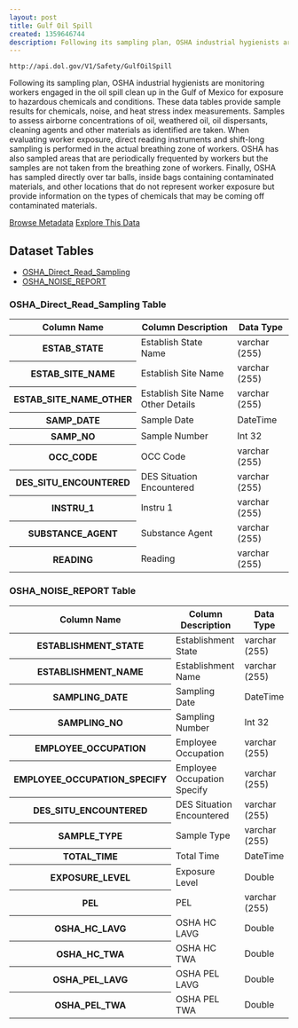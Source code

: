 ```yaml
---
layout: post
title: Gulf Oil Spill
created: 1359646744
description: Following its sampling plan, OSHA industrial hygienists are monitoring workers engaged in the oil spill clean up in the Gulf of Mexico for exposure to hazardous chemicals and conditions.
---
```


```
http://api.dol.gov/V1/Safety/GulfOilSpill
```

<p>Following its sampling plan, OSHA industrial hygienists are monitoring workers engaged in the oil spill clean up in the Gulf of Mexico for exposure to hazardous chemicals and conditions. These data tables provide sample results for chemicals, noise, and heat stress index measurements. Samples to assess airborne concentrations of oil, weathered oil, oil dispersants, cleaning agents and other materials as identified are taken. When evaluating worker exposure, direct reading instruments and shift-long sampling is performed in the actual breathing zone of workers. OSHA has also sampled areas that are periodically frequented by workers but the samples are not taken from the breathing zone of workers. Finally, OSHA has sampled directly over tar balls, inside bags containing contaminated materials, and other locations that do not represent worker exposure but provide information on the types of chemicals that may be coming off contaminated materials.</p>


<a href ="http://api.dol.gov/V1/Safety/GulfOilSpill/$metadata" class="button radius button_dataset">Browse Metadata</a>
<a href ="https://devtools.dol.gov/APISampler/Home/Index1?datasetName=Gulf%20Oil%20Spill" class="button radius button_dataset">Explore This Data</a>


## Dataset Tables 
- [OSHA_Direct_Read_Sampling](#OSHA_Direct_Read_Sampling)
- [OSHA_NOISE_REPORT](#OSHA_NOISE_REPORT) 
 
<h3><a id="OSHA_Direct_Read_Sampling">OSHA_Direct_Read_Sampling Table</a></h3>

<table>
	<thead>
		<tr>
			<th>Column Name</th>
			<th>Column Description</th>
			<th>Data Type</th>
		</tr>
	</thead>
	<tbody>
		<tr>
			<th>ESTAB_STATE</th>
			<td>Establish State Name</td>
			<td>varchar (255)</td>
		</tr>
		<tr>
			<th>ESTAB_SITE_NAME</th>
			<td>Establish Site Name</td>
			<td>varchar (255)</td>
		</tr>
		<tr>
			<th>ESTAB_SITE_NAME_OTHER</th>
			<td>Establish Site Name Other Details</td>
			<td>varchar (255)</td>
		</tr>
		<tr>
			<th>SAMP_DATE</th>
			<td>Sample Date</td>
			<td>DateTime</td>
		</tr>
		<tr>
			<th>SAMP_NO</th>
			<td>Sample Number</td>
			<td>Int 32</td>
		</tr>
		<tr>
			<th>OCC_CODE</th>
			<td>OCC Code</td>
			<td>varchar (255)</td>
		</tr>
		<tr>
			<th>DES_SITU_ENCOUNTERED</th>
			<td>DES Situation Encountered</td>
			<td>varchar (255)</td>
		</tr>
		<tr>
			<th>INSTRU_1</th>
			<td>Instru 1</td>
			<td>varchar (255)</td>
		</tr>
		<tr>
			<th>SUBSTANCE_AGENT</th>
			<td>Substance Agent</td>
			<td>varchar (255)</td>
		</tr>
		<tr>
			<th>READING</th>
			<td>Reading</td>
			<td>varchar (255)</td>
		</tr>
	</tbody>
</table>

<h3><a id="OSHA_NOISE_REPORT">OSHA_NOISE_REPORT Table</a></h3>

<table>
	<thead>
		<tr>
			<th>Column Name</th>
			<th>Column Description</th>
			<th>Data Type</th>
		</tr>
	</thead>
	<tbody>
		<tr>
			<th>ESTABLISHMENT_STATE</th>
			<td>Establishment State</td>
			<td>varchar (255)</td>
		</tr>
		<tr>
			<th>ESTABLISHMENT_NAME</th>
			<td>Establishment Name</td>
			<td>varchar (255)</td>
		</tr>
		<tr>
			<th>SAMPLING_DATE</th>
			<td>Sampling Date</td>
			<td>DateTime</td>
		</tr>
		<tr>
			<th>SAMPLING_NO</th>
			<td>Sampling Number</td>
			<td>Int 32</td>
		</tr>
		<tr>
			<th>EMPLOYEE_OCCUPATION</th>
			<td>Employee Occupation</td>
			<td>varchar (255)</td>
		</tr>
		<tr>
			<th>EMPLOYEE_OCCUPATION_SPECIFY</th>
			<td>Employee Occupation Specify</td>
			<td>varchar (255)</td>
		</tr>
		<tr>
			<th>DES_SITU_ENCOUNTERED</th>
			<td>DES Situation Encountered</td>
			<td>varchar (255)</td>
		</tr>
		<tr>
			<th>SAMPLE_TYPE</th>
			<td>Sample Type</td>
			<td>varchar (255)</td>
		</tr>
		<tr>
			<th>TOTAL_TIME</th>
			<td>Total Time</td>
			<td>DateTime</td>
		</tr>
		<tr>
			<th>EXPOSURE_LEVEL</th>
			<td>Exposure Level</td>
			<td>Double</td>
		</tr>
		<tr>
			<th>PEL</th>
			<td>PEL</td>
			<td>varchar (255)</td>
		</tr>
		<tr>
			<th>OSHA_HC_LAVG</th>
			<td>OSHA HC LAVG</td>
			<td>Double</td>
		</tr>
		<tr>
			<th>OSHA_HC_TWA</th>
			<td>OSHA HC TWA</td>
			<td>Double</td>
		</tr>
		<tr>
			<th>OSHA_PEL_LAVG</th>
			<td>OSHA PEL LAVG</td>
			<td>Double</td>
		</tr>
		<tr>
			<th>OSHA_PEL_TWA</th>
			<td>OSHA PEL TWA</td>
			<td>Double</td>
		</tr>
	</tbody>
</table>
